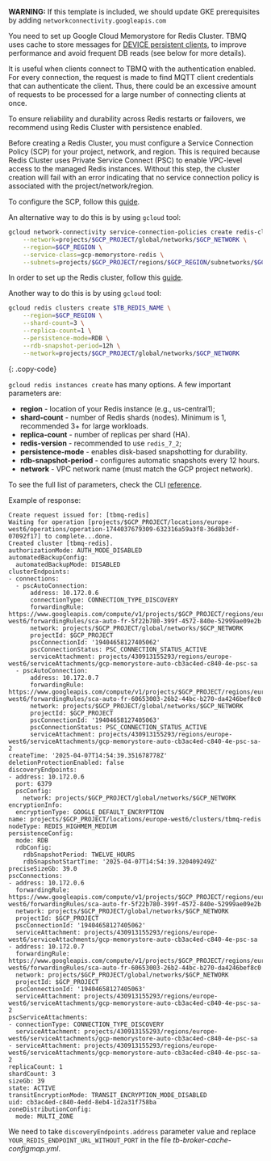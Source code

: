 **WARNING:** If this template is included, we should update GKE prerequisites by adding `networkconnectivity.googleapis.com`

You need to set up Google Cloud Memorystore for Redis Cluster. TBMQ uses cache to store messages for [DEVICE persistent clients](/docs/mqtt-broker/architecture/#persistent-device-client),
to improve performance and avoid frequent DB reads (see below for more details).

It is useful when clients connect to TBMQ with the authentication enabled.
For every connection, the request is made to find MQTT client credentials that can authenticate the client.
Thus, there could be an excessive amount of requests to be processed for a large number of connecting clients at once.

To ensure reliability and durability across Redis restarts or failovers, 
we recommend using Redis Cluster with persistence enabled. 

Before creating a Redis Cluster, you must configure a Service Connection Policy (SCP) for your project, network, and region. 
This is required because Redis Cluster uses Private Service Connect (PSC) to enable VPC-level access to the managed Redis instances.
Without this step, the cluster creation will fail with an error indicating that no service connection policy is associated with the project/network/region.

To configure the SCP, follow this [guide](https://cloud.google.com/vpc/docs/configure-service-connection-policies).

An alternative way to do this is by using `gcloud` tool:

```bash
gcloud network-connectivity service-connection-policies create redis-cluster-scp \
    --network=projects/$GCP_PROJECT/global/networks/$GCP_NETWORK \
    --region=$GCP_REGION \
    --service-class=gcp-memorystore-redis \
    --subnets=projects/$GCP_PROJECT/regions/$GCP_REGION/subnetworks/$GCP_NETWORK
```

In order to set up the Redis cluster, follow this [guide](https://cloud.google.com/memorystore/docs/cluster/create-instances#create_an_instance).

Another way to do this is by using `gcloud` tool:

```bash
gcloud redis clusters create $TB_REDIS_NAME \
    --region=$GCP_REGION \
    --shard-count=3 \
    --replica-count=1 \
    --persistence-mode=RDB \
    --rdb-snapshot-period=12h \
    --network=projects/$GCP_PROJECT/global/networks/$GCP_NETWORK
```
{: .copy-code}

`gcloud redis instances create` has many options. A few important parameters are:

* **region** - location of your Redis instance (e.g., us-central1);
* **shard-count** - number of Redis shards (nodes). Minimum is 1, recommended 3+ for large workloads.
* **replica-count** - number of replicas per shard (HA).
* **redis-version** - recommended to use `redis_7_2`;
* **persistence-mode** - enables disk-based snapshotting for durability.
* **rdb-snapshot-period** - configures automatic snapshots every 12 hours.
* **network** - VPC network name (must match the GCP project network).

To see the full list of parameters, check the CLI [reference](https://cloud.google.com/sdk/gcloud/reference/redis/clusters/create).

Example of response:

```text
Create request issued for: [tbmq-redis]
Waiting for operation [projects/$GCP_PROJECT/locations/europe-west6/operations/operation-1744037679309-632316a59a3f8-36d8b3df-07092f17] to complete...done.                                                                                                                     
Created cluster [tbmq-redis].
authorizationMode: AUTH_MODE_DISABLED
automatedBackupConfig:
  automatedBackupMode: DISABLED
clusterEndpoints:
- connections:
  - pscAutoConnection:
      address: 10.172.0.6
      connectionType: CONNECTION_TYPE_DISCOVERY
      forwardingRule: https://www.googleapis.com/compute/v1/projects/$GCP_PROJECT/regions/europe-west6/forwardingRules/sca-auto-fr-5f22b780-399f-4572-840e-52999ae09e2b
      network: projects/$GCP_PROJECT/global/networks/$GCP_NETWORK
      projectId: $GCP_PROJECT
      pscConnectionId: '19404658127405062'
      pscConnectionStatus: PSC_CONNECTION_STATUS_ACTIVE
      serviceAttachment: projects/430913155293/regions/europe-west6/serviceAttachments/gcp-memorystore-auto-cb3ac4ed-c840-4e-psc-sa
  - pscAutoConnection:
      address: 10.172.0.7
      forwardingRule: https://www.googleapis.com/compute/v1/projects/$GCP_PROJECT/regions/europe-west6/forwardingRules/sca-auto-fr-60653003-26b2-44bc-b270-da4246bef8c0
      network: projects/$GCP_PROJECT/global/networks/$GCP_NETWORK
      projectId: $GCP_PROJECT
      pscConnectionId: '19404658127405063'
      pscConnectionStatus: PSC_CONNECTION_STATUS_ACTIVE
      serviceAttachment: projects/430913155293/regions/europe-west6/serviceAttachments/gcp-memorystore-auto-cb3ac4ed-c840-4e-psc-sa-2
createTime: '2025-04-07T14:54:39.351678778Z'
deletionProtectionEnabled: false
discoveryEndpoints:
- address: 10.172.0.6
  port: 6379
  pscConfig:
    network: projects/$GCP_PROJECT/global/networks/$GCP_NETWORK
encryptionInfo:
  encryptionType: GOOGLE_DEFAULT_ENCRYPTION
name: projects/$GCP_PROJECT/locations/europe-west6/clusters/tbmq-redis
nodeType: REDIS_HIGHMEM_MEDIUM
persistenceConfig:
  mode: RDB
  rdbConfig:
    rdbSnapshotPeriod: TWELVE_HOURS
    rdbSnapshotStartTime: '2025-04-07T14:54:39.320409249Z'
preciseSizeGb: 39.0
pscConnections:
- address: 10.172.0.6
  forwardingRule: https://www.googleapis.com/compute/v1/projects/$GCP_PROJECT/regions/europe-west6/forwardingRules/sca-auto-fr-5f22b780-399f-4572-840e-52999ae09e2b
  network: projects/$GCP_PROJECT/global/networks/$GCP_NETWORK
  projectId: $GCP_PROJECT
  pscConnectionId: '19404658127405062'
  serviceAttachment: projects/430913155293/regions/europe-west6/serviceAttachments/gcp-memorystore-auto-cb3ac4ed-c840-4e-psc-sa
- address: 10.172.0.7
  forwardingRule: https://www.googleapis.com/compute/v1/projects/$GCP_PROJECT/regions/europe-west6/forwardingRules/sca-auto-fr-60653003-26b2-44bc-b270-da4246bef8c0
  network: projects/$GCP_PROJECT/global/networks/$GCP_NETWORK
  projectId: $GCP_PROJECT
  pscConnectionId: '19404658127405063'
  serviceAttachment: projects/430913155293/regions/europe-west6/serviceAttachments/gcp-memorystore-auto-cb3ac4ed-c840-4e-psc-sa-2
pscServiceAttachments:
- connectionType: CONNECTION_TYPE_DISCOVERY
  serviceAttachment: projects/430913155293/regions/europe-west6/serviceAttachments/gcp-memorystore-auto-cb3ac4ed-c840-4e-psc-sa
- serviceAttachment: projects/430913155293/regions/europe-west6/serviceAttachments/gcp-memorystore-auto-cb3ac4ed-c840-4e-psc-sa-2
replicaCount: 1
shardCount: 3
sizeGb: 39
state: ACTIVE
transitEncryptionMode: TRANSIT_ENCRYPTION_MODE_DISABLED
uid: cb3ac4ed-c840-4edd-8eb4-1d2a31f758ba
zoneDistributionConfig:
  mode: MULTI_ZONE
```

We need to take `discoveryEndpoints.address` parameter value and replace `YOUR_REDIS_ENDPOINT_URL_WITHOUT_PORT` in the file _tb-broker-cache-configmap.yml_.